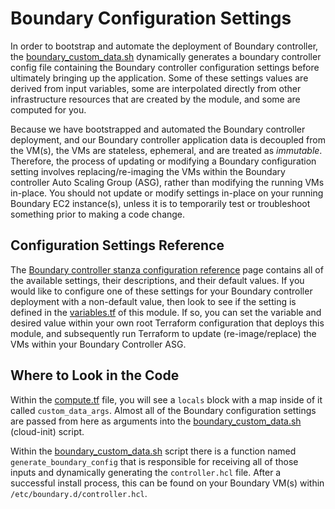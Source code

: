 # Boundary Configuration Settings

In order to bootstrap and automate the deployment of Boundary controller, the [boundary_custom_data.sh](../templates/boundary_custom_data.sh.tpl) dynamically generates a boundary controller config file containing the Boundary controller configuration settings before ultimately bringing up the application. Some of these settings values are derived from input variables, some are interpolated directly from other infrastructure resources that are created by the module, and some are computed for you.

Because we have bootstrapped and automated the Boundary controller deployment, and our Boundary controller application data is decoupled from the VM(s), the VMs are stateless, ephemeral, and are treated as _immutable_. Therefore, the process of updating or modifying a Boundary configuration setting involves replacing/re-imaging the VMs within the Boundary controller Auto Scaling Group (ASG), rather than modifying the running VMs in-place. You should not update or modify settings in-place on your running Boundary EC2 instance(s), unless it is to temporarily test or troubleshoot something prior to making a code change.

## Configuration Settings Reference

The [Boundary controller stanza configuration reference](https://developer.hashicorp.com/boundary/docs/configuration/controller) page contains all of the available settings, their descriptions, and their default values. If you would like to configure one of these settings for your Boundary controller deployment with a non-default value, then look to see if the setting is defined in the [variables.tf](../variables.tf) of this module. If so, you can set the variable and desired value within your own root Terraform configuration that deploys this module, and subsequently run Terraform to update (re-image/replace) the VMs within your Boundary Controller ASG.

## Where to Look in the Code

Within the [compute.tf](../compute.tf) file, you will see a `locals` block with a map inside of it called `custom_data_args`. Almost all of the Boundary configuration settings are passed from here as arguments into the [boundary_custom_data.sh](../templates/boundary_custom_data.sh.tpl) (cloud-init) script.

Within the [boundary_custom_data.sh](../templates/boundary_custom_data.sh.tpl) script there is a function named `generate_boundary_config` that is responsible for receiving all of those inputs and dynamically generating the `controller.hcl` file. After a successful install process, this can be found on your Boundary VM(s) within `/etc/boundary.d/controller.hcl`.
